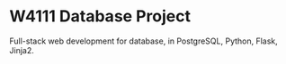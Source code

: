 # W4111 Database Project
 Full-stack web development for database, in PostgreSQL, Python, Flask, Jinja2.
